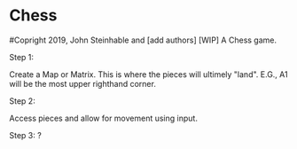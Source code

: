 # Chess
#Copright 2019, John Steinhable and [add authors]
[WIP] A Chess game.

Step 1:

Create a Map or Matrix. This is where the pieces will ultimely "land". E.G., A1 will be the most upper righthand corner.

Step 2:

Access pieces and allow for movement using input.

Step 3: ?


